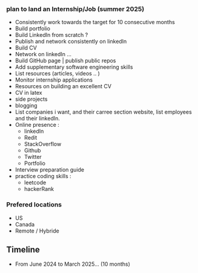 
### plan to land an Internship/Job (summer 2025)
- Consistently work towards the target for 10 consecutive months
- Build portfolio
- Build LinkedIn from scratch ? 
- Publish and network consistently on linkedIn
- Build CV
- Network on linkedIn ...
- Build GitHub page | publish public repos
- Add supplementary software engineering skills
- List resources (articles, videos .. )
- Monitor internship applications 
- Resources on building an excellent CV
- CV in latex
- side projects
- blogging
- List companies i want, and their carree section website, list employees and their linkedIn.
- Online presence :
    - linkedIn
    - Redit 
    - StackOverflow
    - Github
    - Twitter
    - Portfolio
- Interview preparation guide
- practice coding skills : 
    - leetcode
    - hackerRank



### Prefered locations
- US
- Canada
- Remote / Hybride

## Timeline
- From June 2024 to March 2025... (10 months)
